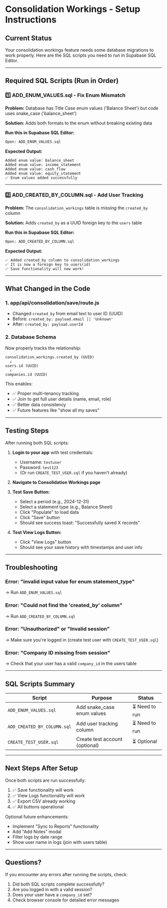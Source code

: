 # Consolidation Workings - Setup Instructions

## Current Status
Your consolidation workings feature needs some database migrations to work properly. Here are the SQL scripts you need to run in Supabase SQL Editor.

---

## Required SQL Scripts (Run in Order)

### 1️⃣ **ADD_ENUM_VALUES.sql** - Fix Enum Mismatch
**Problem:** Database has Title Case enum values ('Balance Sheet') but code uses snake_case ('balance_sheet')

**Solution:** Adds both formats to the enum without breaking existing data

**Run this in Supabase SQL Editor:**
```bash
Open: ADD_ENUM_VALUES.sql
```

**Expected Output:**
```
Added enum value: balance_sheet
Added enum value: income_statement
Added enum value: cash_flow
Added enum value: equity_statement
✅ Enum values added successfully
```

---

### 2️⃣ **ADD_CREATED_BY_COLUMN.sql** - Add User Tracking
**Problem:** The `consolidation_workings` table is missing the `created_by` column

**Solution:** Adds `created_by` as a UUID foreign key to the `users` table

**Run this in Supabase SQL Editor:**
```bash
Open: ADD_CREATED_BY_COLUMN.sql
```

**Expected Output:**
```
✅ Added created_by column to consolidation_workings
✅ It is now a foreign key to users(id)
✅ Save functionality will now work!
```

---

## What Changed in the Code

### 1. **app/api/consolidation/save/route.js**
- Changed `created_by` from email text to user ID (UUID)
- Before: `created_by: payload.email || 'Unknown'`
- After: `created_by: payload.userId`

### 2. **Database Schema**
Now properly tracks the relationship:
```
consolidation_workings.created_by (UUID)
  ↓
users.id (UUID)
  ↓
companies.id (UUID)
```

This enables:
- ✅ Proper multi-tenancy tracking
- ✅ Join to get full user details (name, email, role)
- ✅ Better data consistency
- ✅ Future features like "show all my saves"

---

## Testing Steps

After running both SQL scripts:

1. **Login to your app** with test credentials:
   - Username: `testuser`
   - Password: `test123`
   - (Or run `CREATE_TEST_USER.sql` if you haven't already)

2. **Navigate to Consolidation Workings page**

3. **Test Save Button:**
   - Select a period (e.g., 2024-12-31)
   - Select a statement type (e.g., Balance Sheet)
   - Click "Populate" to load data
   - Click "Save" button
   - Should see success toast: "Successfully saved X records"

4. **Test View Logs Button:**
   - Click "View Logs" button
   - Should see your save history with timestamps and user info

---

## Troubleshooting

### Error: "invalid input value for enum statement_type"
→ Run `ADD_ENUM_VALUES.sql`

### Error: "Could not find the 'created_by' column"
→ Run `ADD_CREATED_BY_COLUMN.sql`

### Error: "Unauthorized" or "Invalid session"
→ Make sure you're logged in (create test user with `CREATE_TEST_USER.sql`)

### Error: "Company ID missing from session"
→ Check that your user has a valid `company_id` in the users table

---

## SQL Scripts Summary

| Script | Purpose | Status |
|--------|---------|--------|
| `ADD_ENUM_VALUES.sql` | Add snake_case enum values | ⏳ Need to run |
| `ADD_CREATED_BY_COLUMN.sql` | Add user tracking column | ⏳ Need to run |
| `CREATE_TEST_USER.sql` | Create test account (optional) | ⏳ Optional |

---

## Next Steps After Setup

Once both scripts are run successfully:

1. ✅ Save functionality will work
2. ✅ View Logs functionality will work
3. ✅ Export CSV already working
4. ✅ All buttons operational

Optional future enhancements:
- Implement "Sync to Reports" functionality
- Add "Add Notes" modal
- Filter logs by date range
- Show user name in logs (join with users table)

---

## Questions?

If you encounter any errors after running the scripts, check:
1. Did both SQL scripts complete successfully?
2. Are you logged in with a valid session?
3. Does your user have a `company_id` set?
4. Check browser console for detailed error messages
